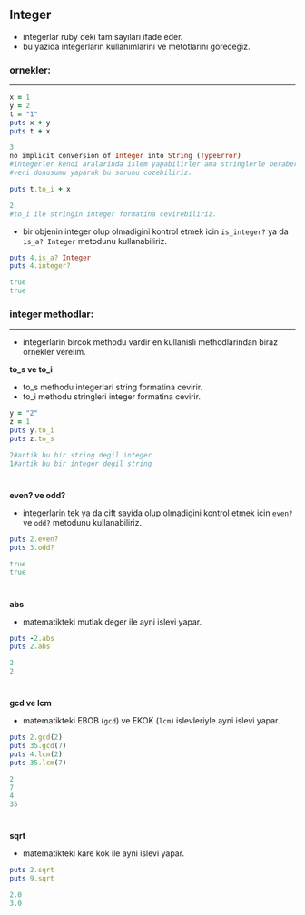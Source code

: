 ## Integer

* integerlar ruby deki tam sayıları ifade eder.
* bu yazida integerların kullanımlarini ve metotlarını göreceğiz.

<h3>ornekler:</h3>
<hr width="100%" color="#7026E3" size="5">

```ruby
x = 1
y = 2
t = "1"
puts x + y
puts t + x
```
```ruby
3
no implicit conversion of Integer into String (TypeError)
#integerler kendi aralarinda islem yapabilirler ama stringlerle beraber matematiksel hesaplar yapamazlar.
#veri donusumu yaparak bu sorunu cozebiliriz.
```
```ruby
puts t.to_i + x
```
```ruby
2
#to_i ile stringin integer formatina cevirebiliriz.
```
* bir objenin integer olup olmadigini kontrol etmek icin `is_integer?` ya da `is_a? Integer` metodunu kullanabiliriz.
```ruby
puts 4.is_a? Integer
puts 4.integer?
```
```ruby
true
true
```

<h3>integer methodlar:</h3>
<hr width="100%" color="#7026E3" size="5">

* integerlarin bircok methodu vardir en kullanisli methodlarindan biraz ornekler verelim.


**to_s ve to_i**

* to_s methodu integerlari string formatina cevirir.
* to_i methodu stringleri integer formatina cevirir.

```ruby
y = "2"
z = 1
puts y.to_i
puts z.to_s
```
```ruby
2#artik bu bir string degil integer
1#artik bu bir integer degil string
```

<h1></h1>

**even? ve odd?**

* integerlarin tek ya da cift sayida olup olmadigini kontrol etmek icin `even?` ve `odd?` metodunu kullanabiliriz.
 
```ruby
puts 2.even?
puts 3.odd?
```
```ruby
true
true
```


<h1></h1>


**abs**

* matematikteki mutlak deger ile ayni islevi yapar.

```ruby
puts -2.abs
puts 2.abs
```
```ruby
2
2
```

<h1></h1>

**gcd ve lcm**

* matematikteki EBOB (`gcd`) ve EKOK (`lcm`) islevleriyle ayni islevi yapar.

```ruby
puts 2.gcd(2)
puts 35.gcd(7)
puts 4.lcm(2)
puts 35.lcm(7)
```
```ruby
2
7
4
35
```

<h1></h1>

**sqrt**

* matematikteki kare kok ile ayni islevi yapar.

```ruby
puts 2.sqrt
puts 9.sqrt
```
```ruby
2.0
3.0
```
